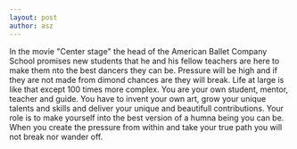 ```yaml
---
layout: post
author: asz
---
```


In the movie "Center stage" the head of the American Ballet Company School promises new students that he and his fellow teachers are here to make them nto the best dancers they can be. Pressure will be high and if they are not made from dimond chances are they will break. Life at large is like that except 100 times more complex. You are your own student, mentor, teacher and guide. You have to invent your own art, grow your unique talents and skills and deliver your unique and beautifull contributions. Your role is to make yourself into the best version of a humna being you can be. When you create the pressure from within and take your true path you will not break nor wander off.